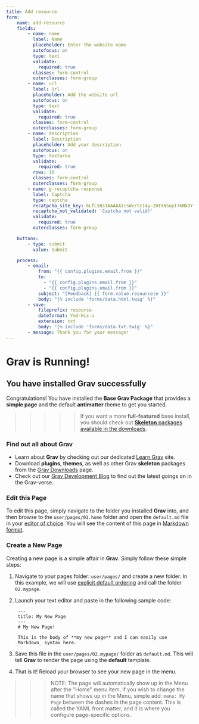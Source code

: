 ```yaml
---
title: Add resource
form:
    name: add-resource
    fields:
        - name: name
          label: Name
          placeholder: Enter the website name
          autofocus: on
          type: text
          validate:
            required: true
          classes: form-control
          outerclasses: form-group
        - name: url
          label: Url
          placeholder: Add the website url
          autofocus: on
          type: text
          validate:
            required: true
          classes: form-control
          outerclasses: form-group
        - name: description
          label: Description
          placeholder: Add your description
          autofocus: on
          type: textarea
          validate:
            required: true
          rows: 10
          classes: form-control
          outerclasses: form-group
        - name: g-recaptcha-response
          label: Captcha
          type: captcha
          recatpcha_site_key: 6LfL5BsTAAAAAIcsWvrtc14y-ZHTXNSupI76NkOY
          recaptcha_not_validated: 'Captcha not valid!'
          validate:
            required: true
          outerclasses: form-group

    buttons:
        - type: submit
          value: Submit

    process:
        - email:
            from: "{{ config.plugins.email.from }}"
            to:
              - "{{ config.plugins.email.from }}"
              - "{{ config.plugins.email.from }}"
            subject: "[Feedback] {{ form.value.resource|e }}"
            body: "{% include 'forms/data.html.twig' %}"
        - save:
            fileprefix: resource-
            dateformat: Ymd-His-u
            extension: txt
            body: "{% include 'forms/data.txt.twig' %}"
        - message: Thank you for your message!
---
```


# Grav is Running!
## You have installed **Grav** successfully

Congratulations! You have installed the **Base Grav Package** that provides a **simple page** and the default **antimatter** theme to get you started.

>>>>> If you want a more **full-featured** base install, you should check out [**Skeleton** packages available in the downloads](http://getgrav.org/downloads).

### Find out all about Grav

* Learn about **Grav** by checking out our dedicated [Learn Grav](http://learn.getgrav.org) site.
* Download **plugins**, **themes**, as well as other Grav **skeleton** packages from the [Grav Downloads](http://getgrav.org/downloads) page.
* Check out our [Grav Development Blog](http://getgrav.org/blog) to find out the latest goings on in the Grav-verse.

### Edit this Page

To edit this page, simply navigate to the folder you installed **Grav** into, and then browse to the `user/pages/01.home` folder and open the `default.md` file in your [editor of choice](http://learn.getgrav.org/basics/requirements).  You will see the content of this page in [Markdown format](http://learn.getgrav.org/content/markdown).

### Create a New Page

Creating a new page is a simple affair in **Grav**.  Simply follow these simple steps:

1. Navigate to your pages folder: `user/pages/` and create a new folder.  In this example, we will use [explicit default ordering](http://learn.getgrav.org/content/content-pages) and call the folder `02.mypage`.
2. Launch your text editor and paste in the following sample code:

        ---
        title: My New Page
        ---
        # My New Page!

        This is the body of **my new page** and I can easily use _Markdown_ syntax here.

3. Save this file in the `user/pages/02.mypage/` folder as `default.md`. This will tell **Grav** to render the page using the **default** template.
4. That is it! Reload your browser to see your new page in the menu.

>>> NOTE: The page will automatically show up in the Menu after the "Home" menu item. If you wish to change the name that shows up in the Menu, simple add: `menu: My Page` between the dashes in the page content. This is called the YAML front matter, and it is where you configure page-specific options.
